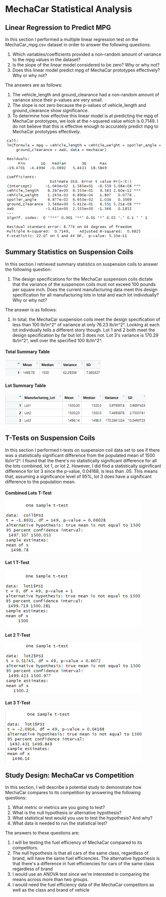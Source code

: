 



# MechaCar Statistical Analysis

## Linear Regression to Predict MPG
In this section I performed a multiple linear regression test on the MechaCar_mpg.csv dataset in order to answer the following questions:

 1. Which variables/coefficients provided a non-random amount of variance to the mpg values in the dataset?
 2. Is the slope of the linear model considered to be zero? Why or why not?
 3. Does this linear model predict mpg of MechaCar prototypes effectively? Why or why not?

The answers are as follows:

 1. The vehicle_length and ground_clearance had a non-random amount of variance since their p-values are very small.
 2. The slope is not zero because the p-values of vehicle_length and ground_clearance show significance.
 3. To determine how effective this linear model is at predicting the mpg of MechaCar prototypes, we look at the r-squared value which is 0.7149. I do not believe that this is effective enough to accurately predict mpg to MechaCar prototypes effectively.

![mpg](Results/mpg.png)

## Summary Statistics on Suspension Coils  

In this section I retrieved summary statistics on suspension coils to answer the following question:

 1. The design specifications for the MechaCar suspension coils dictate that the variance of the suspension coils must not exceed 100 pounds per square inch. Does the current manufacturing data meet this design specification for all manufacturing lots in total and each lot individually? Why or why not?

The answer is as follows:

 1. In total, the MechaCar suspension coils meet the design specification of less than 100 lb/in^2^ of variance at only 76.23 lb/in^2^. Looking at each lot individually tells a different story though. Lot 1 and 2 both meet the design specification by far but lot 3 does not. Lot 3's variance is 170.29 lb/in^2^, well over the specified 100 lb/in^2^.

#### Total Summary Table
![total_summary](Results/total_summary.png)
#### Lot Summary Table
![lot_summary](Results/lot_summary.png)

## T-Tests on Suspension Coils  
In this section I performed t-tests on suspension coil data set to see if there was a statistically significant difference from the populated mean of 1500 lb/in^2^. I found that the there's no statistically significant difference for all the lots combined, lot 1, or lot 2. However, I did find a statistically siginificant difference for lot 3 since the p-value, 0.04168, is less than .05. This means that, assuming a significance level of 95%, lot 3 does have a significant difference to the population mean.

#### Combined Lots T-Test
![total_summary](Results/total_ttest.png)
#### Lot 1 T-Test
![lot_summary](Results/lot1_ttest.png)
#### Lot 2 T-Test
![lot_summary](Results/lot2_ttest.png)
#### Lot 3 T-Test
![lot_summary](Results/lot3_ttest.png)


## Study Design: MechaCar vs Competition
In this section, I will describe a potential study to demonstrate how MechaCar compares to its competition by answering the following questions:

 1. What metric or metrics are you going to test?
 2. What is the null hypothesis or alternative hypothesis?
 3. What statistical test would you use to test the hypothesis? And why?  
 4. What data is needed to run the statistical test?

The answers to these questions are:

 1. I will be testing the fuel efficiency of MechaCar compared to its competitors.
 2. The null hypothesis is that all cars of the same class, regardless of brand, will have the same fuel efficiencies. The alternative hypothesis is that there's a difference in fuel efficiencies for cars of the same class regardless of brand
 3. I would use an ANOVA test since we're interested in comparing the means across more than two groups.
 4. I would need the fuel efficiency data of the MechaCar competitors as well as the class and brand of vehicle
